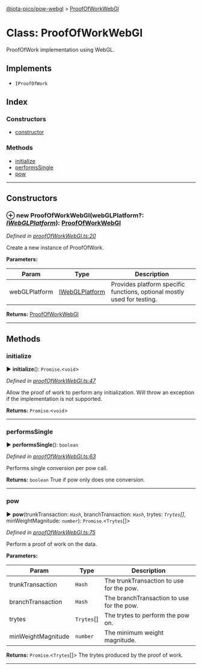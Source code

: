 [@iota-pico/pow-webgl](../README.md) > [ProofOfWorkWebGl](../classes/proofofworkwebgl.md)



# Class: ProofOfWorkWebGl


ProofOfWork implementation using WebGL.

## Implements

* `IProofOfWork`

## Index

### Constructors

* [constructor](proofofworkwebgl.md#constructor)


### Methods

* [initialize](proofofworkwebgl.md#initialize)
* [performsSingle](proofofworkwebgl.md#performssingle)
* [pow](proofofworkwebgl.md#pow)



---
## Constructors
<a id="constructor"></a>


### ⊕ **new ProofOfWorkWebGl**(webGLPlatform?: *[IWebGLPlatform](../interfaces/iwebglplatform.md)*): [ProofOfWorkWebGl](proofofworkwebgl.md)


*Defined in [proofOfWorkWebGl.ts:20](https://github.com/iotaeco/iota-pico-pow-webgl/blob/72598aa/src/proofOfWorkWebGl.ts#L20)*



Create a new instance of ProofOfWork.


**Parameters:**

| Param | Type | Description |
| ------ | ------ | ------ |
| webGLPlatform | [IWebGLPlatform](../interfaces/iwebglplatform.md)   |  Provides platform specific functions, optional mostly used for testing. |





**Returns:** [ProofOfWorkWebGl](proofofworkwebgl.md)

---


## Methods
<a id="initialize"></a>

###  initialize

► **initialize**(): `Promise`.<`void`>



*Defined in [proofOfWorkWebGl.ts:47](https://github.com/iotaeco/iota-pico-pow-webgl/blob/72598aa/src/proofOfWorkWebGl.ts#L47)*



Allow the proof of work to perform any initialization. Will throw an exception if the implementation is not supported.




**Returns:** `Promise`.<`void`>





___

<a id="performssingle"></a>

###  performsSingle

► **performsSingle**(): `boolean`



*Defined in [proofOfWorkWebGl.ts:63](https://github.com/iotaeco/iota-pico-pow-webgl/blob/72598aa/src/proofOfWorkWebGl.ts#L63)*



Performs single conversion per pow call.




**Returns:** `boolean`
True if pow only does one conversion.






___

<a id="pow"></a>

###  pow

► **pow**(trunkTransaction: *`Hash`*, branchTransaction: *`Hash`*, trytes: *`Trytes`[]*, minWeightMagnitude: *`number`*): `Promise`.<`Trytes`[]>



*Defined in [proofOfWorkWebGl.ts:75](https://github.com/iotaeco/iota-pico-pow-webgl/blob/72598aa/src/proofOfWorkWebGl.ts#L75)*



Perform a proof of work on the data.


**Parameters:**

| Param | Type | Description |
| ------ | ------ | ------ |
| trunkTransaction | `Hash`   |  The trunkTransaction to use for the pow. |
| branchTransaction | `Hash`   |  The branchTransaction to use for the pow. |
| trytes | `Trytes`[]   |  The trytes to perform the pow on. |
| minWeightMagnitude | `number`   |  The minimum weight magnitude. |





**Returns:** `Promise`.<`Trytes`[]>
The trytes produced by the proof of work.






___


